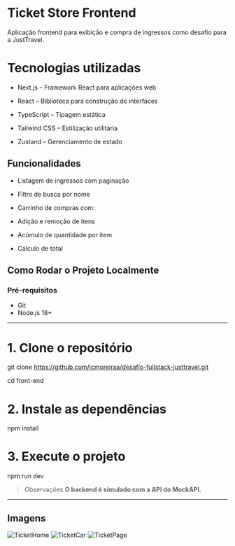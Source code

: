 # Ticket Store Frontend

Aplicação frontend para exibição e compra de ingressos como desafio para a JustTravel.

# Tecnologias utilizadas

- Next.js – Framework React para aplicações web

- React – Biblioteca para construção de interfaces

- TypeScript – Tipagem estática

- Tailwind CSS – Estilização utilitária

- Zustand – Gerenciamento de estado


## Funcionalidades

- Listagem de ingressos com paginação

- Filtro de busca por nome

- Carrinho de compras com:

- Adição e remoção de itens

- Acúmulo de quantidade por item

- Cálculo de total



## Como Rodar o Projeto Localmente

###  Pré-requisitos
- Git
- Node.js 18+ 

---

# 1. Clone o repositório
git clone https://github.com/jcmoreiraa/desafio-fullstack-justtravel.git

cd front-end

# 2. Instale as dependências
npm install

# 3. Execute o projeto
npm run dev

> Observações
**O backend é simulado com a API do MockAPI.**

---

## Imagens
![TicketHome](https://github.com/user-attachments/assets/5cb65eca-38af-441d-bc1e-788975a80dec)
![TicketCar](https://github.com/user-attachments/assets/0edba170-5d19-4bf4-b754-3b1aad1327c8)
![TicketPage](https://github.com/user-attachments/assets/5d020fca-6ad4-47a7-acca-5d2d6fc97168)
